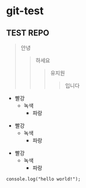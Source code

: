# git-test
TEST REPO
---------
> 안녕
> > 하세요
> > > 유지원
> > > > 입니다

* 빨강
  * 녹색
    * 파랑
+ 빨강
  + 녹색
    + 파랑
- 빨강
  - 녹색
      - 파랑

```
console.log("hello world!");
```

